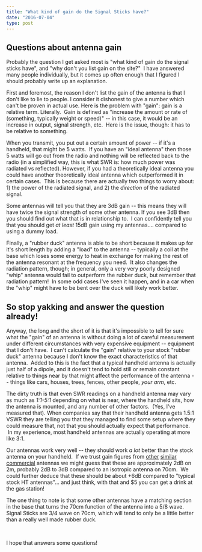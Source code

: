 ```yaml
---
title: "What kind of gain do the Signal Sticks have?"
date: "2016-07-04"
type: post
---
```


## Questions about antenna gain

Probably the question I get asked most is "what kind of gain do the signal sticks have", and "why don't you list gain on the site?"  I have answered many people individually, but it comes up often enough that I figured I should probably write up an explanation.

First and foremost, the reason I don't list the gain of the antenna is that I don't like to lie to people. I consider it dishonest to give a number which can't be proven in actual use. Here is the problem with "gain": gain is a relative term. Literally.  Gain is defined as "increase the amount or rate of (something, typically weight or speed)" -- in this case, it would be an increase in output, signal strength, etc.  Here is the issue, though: it has to be relative to something.

When you transmit, you put out a certain amount of power -- if it's a handheld, that might be 5 watts.  If you have an "ideal antenna" then those 5 watts will go out from the radio and nothing will be reflected back to the radio (in a simplified way, this is what SWR is: how much power was radiated vs reflected). However, if you had a theoretically ideal antenna you could have another theoretically ideal antenna which outperformed it in certain cases.  This is because there are actually two things to worry about: 1) the power of the radiated signal, and 2) the _direction_ of the radiated signal.

Some antennas will tell you that they are 3dB gain -- this means they will have twice the signal strength of some other antenna. If you see 3dB then you should find out what that is in relationship to.  I can confidently tell you that you should get _at least_ 15dB gain using my antennas.... compared to using a dummy load.

Finally, a "rubber duck" antenna is able to be short because it makes up for it's short length by adding a "load" to the antenna -- typically a coil at the base which loses some energy to heat in exchange for making the rest of the antenna resonant at the frequency you need.  It also changes the radiation pattern, though; in general, only a very very poorly designed "whip" antenna would fail to outperform the rubber duck, but remember that radiation pattern!  In some odd cases I've seen it happen, and in a car when the "whip" might have to be bent over the duck will likely work better.

## So stop yakking and answer the question already!

Anyway, the long and the short of it is that it's impossible to tell for sure what the "gain" of an antenna is without doing a lot of careful measurement under different circumstances with very expensive equipment -- equipment that I don't have.  I can't calculate the "gain" relative to your stock "rubber duck" antenna because I don't know the exact characteristics of that antenna.  Added to this is the fact that a typical handheld antenna is actually just half of a dipole, and it doesn't tend to hold still or remain constant relative to things near by that might affect the performance of the antenna -- things like cars, houses, trees, fences, other people, _your arm_, etc.

The dirty truth is that even SWR readings on a handheld antenna may vary as much as _1:1-5:1_ depending on what is near, where the handheld sits, how the antenna is mounted, and any number of other factors.  (Yes, I've measured that). When companies say that their handheld antenna gets 1.5:1 VSWR they are telling you that they managed to find some setup where they could measure that, not that you should actually expect that performance.  In my experience, most handheld antennas are actually operating at more like 3:1.

Our antennas work very well -- they should work _a lot_ better than the stock antenna on your handheld.  If we trust gain figures from [other](https://a.co/d/gESW7gt) [similar](https://a.co/d/aMgkgsB) [commercial](https://a.co/d/2rloNpK) antennas we might guess that these are approximately 2dB on 2m, probably 2dB to 3dB compared to an isotropic antenna on 70cm.  We could further deduce that these should be about +6dB compared to "typical stock HT antennas"... and just think, with that and $5 you can get a drink at the gas station!

The one thing to note is that some other antennas have a matching section in the base that turns the 70cm function of the antenna into a 5/8 wave. Signal Sticks are 3/4 wave on 70cm, which will tend to only be a little better than a really well made rubber duck.

 

I hope that answers some questions!
